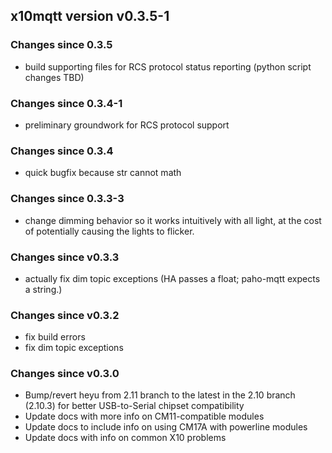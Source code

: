 ## x10mqtt version v0.3.5-1

### Changes since 0.3.5

- build supporting files for RCS protocol status reporting (python script changes TBD)


### Changes since 0.3.4-1

- preliminary groundwork for RCS protocol support


### Changes since 0.3.4

- quick bugfix because str cannot math


### Changes since 0.3.3-3

- change dimming behavior so it works intuitively with all light, at the cost of potentially causing the lights to flicker.


###  Changes since v0.3.3 

- actually fix dim topic exceptions (HA passes a float; paho-mqtt expects a string.)
  

###  Changes since v0.3.2

- fix build errors
- fix dim topic exceptions


###  Changes since v0.3.0

- Bump/revert heyu from 2.11 branch to the latest in the 2.10 branch (2.10.3) for better USB-to-Serial chipset compatibility
- Update docs with more info on CM11-compatible modules
- Update docs to include info on using CM17A with powerline modules
- Update docs with info on common X10 problems
